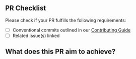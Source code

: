 ## PR Checklist

Please check if your PR fulfills the following requirements:

- [ ] Conventional commits outlined in our [Contributing Guide](https://github.com/trpkit/trpkit/blob/main/.github/CONTRIBUTING.md#git-commit-messages)
- [ ] Related issue(s) linked

## What does this PR aim to achieve?

<!-- A clear and concise description of what the PR is about. -->